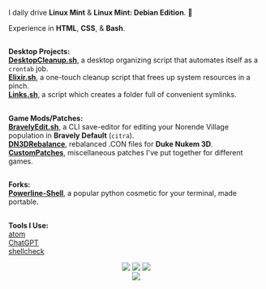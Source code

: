 I daily drive **Linux Mint** & **Linux Mint: Debian Edition**. 🍃

Experience in **HTML**, **CSS**, & **Bash**.

##
**Desktop Projects:**\
**<a href="https://github.com/IfGremlinThen/DesktopCleanup.sh">DesktopCleanup.sh</a>**, a desktop organizing script that automates itself as a `crontab` job.\
**<a href="https://github.com/IfGremlinThen/Elixir.sh">Elixir.sh</a>**, a one-touch cleanup script that frees up system resources in a pinch.\
**<a href="https://github.com/IfGremlinThen/Links.sh">Links.sh</a>**, a script which creates a folder full of convenient symlinks.
##
**Game Mods/Patches:**\
**<a href="https://github.com/IfGremlinThen/BravelyEdit.sh">BravelyEdit.sh</a>**, a CLI save-editor for editing your Norende Village population in **Bravely Default** (`citra`).\
**<a href="https://github.com/IfGremlinThen/DN3DRebalance">DN3DRebalance</a>**, rebalanced .CON files for **Duke Nukem 3D**.\
**<a href="https://github.com/IfGremlinThen/CustomPatches">CustomPatches</a>**, miscellaneous patches I've put together for different games.
##
**Forks:**\
**<a href="https://github.com/IfGremlinThen/powerline-shell">Powerline-Shell</a>**, a popular python cosmetic for your terminal, made portable.
##
**Tools I Use:**  
<a href="https://github.com/atom/atom">atom</a>  
<a href="https://github.com/lencx/ChatGPT">ChatGPT</a>  
<a href="https://github.com/koalaman/shellcheck">shellcheck</a>

<div align="center" background: green;><img src="https://img.shields.io/badge/Shell_Script-121011?style=for-the-badge&logo=gnu-bash&logoColor=white">  <img src="https://img.shields.io/badge/Atom-66595C?style=for-the-badge&logo=Atom&logoColor=white">  <img src="https://img.shields.io/badge/Linux_Mint-87CF3E?style=for-the-badge&logo=linux-mint&logoColor=white"><br><img src="https://github-readme-stats.vercel.app/api/top-langs/?username=ifgremlinthen&layout=compact&theme=transparent"></div>
